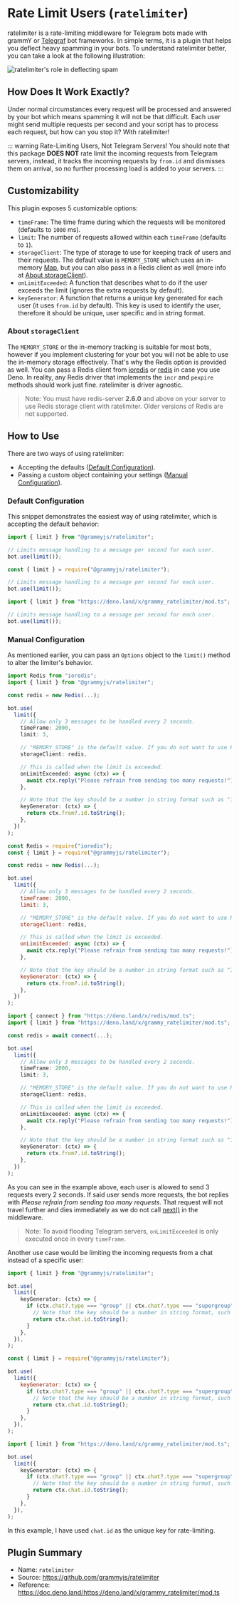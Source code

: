 # Rate Limit Users (`ratelimiter`)

<TagGroup><Tag type="official"/></TagGroup>

ratelimiter is a rate-limiting middleware for Telegram bots made with grammY or [Telegraf](https://github.com/telegraf/telegraf) bot frameworks.
In simple terms, it is a plugin that helps you deflect heavy spamming in your bots.
To understand ratelimiter better, you can take a look at the following illustration:

![ratelimiter's role in deflecting spam](/ratelimiter-role.png)

## How Does It Work Exactly?

Under normal circumstances every request will be processed and answered by your bot which means spamming it will not be that difficult.
Each user might send multiple requests per second and your script has to process each request, but how can you stop it?
With ratelimiter!

::: warning Rate-Limiting Users, Not Telegram Servers!
You should note that this package **DOES NOT** rate limit the incoming requests from Telegram servers, instead, it tracks the incoming requests by `from.id` and dismisses them on arrival, so no further processing load is added to your servers.
:::

## Customizability

This plugin exposes 5 customizable options:

- `timeFrame`: The time frame during which the requests will be monitored (defaults to `1000` ms).
- `limit`: The number of requests allowed within each `timeFrame` (defaults to `1`).
- `storageClient`: The type of storage to use for keeping track of users and their requests.
  The default value is `MEMORY_STORE` which uses an in-memory [Map](https://developer.mozilla.org/en-US/docs/Web/JavaScript/Reference/Global_Objects/Map), but you can also pass in a Redis client as well (more info at [About storageClient](#about-storageclient)).
- `onLimitExceeded`: A function that describes what to do if the user exceeds the limit (ignores the extra requests by default).
- `keyGenerator`: A function that returns a unique key generated for each user (it uses `from.id` by default).
  This key is used to identify the user, therefore it should be unique, user specific and in string format.

### About `storageClient`

The `MEMORY_STORE` or the in-memory tracking is suitable for most bots, however if you implement clustering for your bot you will not be able to use the in-memory storage effectively.
That's why the Redis option is provided as well.
You can pass a Redis client from [ioredis](https://github.com/luin/ioredis) or [redis](https://deno.land/x/redis) in case you use Deno.
In reality, any Redis driver that implements the `incr` and `pexpire` methods should work just fine.
ratelimiter is driver agnostic.

> Note: You must have redis-server **2.6.0** and above on your server to use Redis storage client with ratelimiter.
> Older versions of Redis are not supported.

## How to Use

There are two ways of using ratelimiter:

- Accepting the defaults ([Default Configuration](#default-configuration)).
- Passing a custom object containing your settings ([Manual Configuration](#manual-configuration)).

### Default Configuration

This snippet demonstrates the easiest way of using ratelimiter, which is accepting the default behavior:

<CodeGroup>
  <CodeGroupItem title="TypeScript" active>

```ts
import { limit } from "@grammyjs/ratelimiter";

// Limits message handling to a message per second for each user.
bot.use(limit());
```

</CodeGroupItem>
  <CodeGroupItem title="JavaScript">

```js
const { limit } = require("@grammyjs/ratelimiter");

// Limits message handling to a message per second for each user.
bot.use(limit());
```

</CodeGroupItem>
  <CodeGroupItem title="Deno">

```ts
import { limit } from "https://deno.land/x/grammy_ratelimiter/mod.ts";

// Limits message handling to a message per second for each user.
bot.use(limit());
```

</CodeGroupItem>
</CodeGroup>

### Manual Configuration

As mentioned earlier, you can pass an `Options` object to the `limit()` method to alter the limiter's behavior.

<CodeGroup>
  <CodeGroupItem title="TypeScript" active>

```ts
import Redis from "ioredis";
import { limit } from "@grammyjs/ratelimiter";

const redis = new Redis(...);

bot.use(
  limit({
    // Allow only 3 messages to be handled every 2 seconds.
    timeFrame: 2000,
    limit: 3,

    // "MEMORY_STORE" is the default value. If you do not want to use Redis, do not pass storageClient at all.
    storageClient: redis,

    // This is called when the limit is exceeded.
    onLimitExceeded: async (ctx) => {
      await ctx.reply("Please refrain from sending too many requests!");
    },

    // Note that the key should be a number in string format such as "123456789".
    keyGenerator: (ctx) => {
      return ctx.from?.id.toString();
    },
  })
);
```

</CodeGroupItem>
  <CodeGroupItem title="JavaScript">

```js
const Redis = require("ioredis");
const { limit } = require("@grammyjs/ratelimiter");

const redis = new Redis(...);

bot.use(
  limit({
    // Allow only 3 messages to be handled every 2 seconds.
    timeFrame: 2000,
    limit: 3,

    // "MEMORY_STORE" is the default value. If you do not want to use Redis, do not pass storageClient at all.
    storageClient: redis,

    // This is called when the limit is exceeded.
    onLimitExceeded: async (ctx) => {
      await ctx.reply("Please refrain from sending too many requests!");
    },

    // Note that the key should be a number in string format such as "123456789".
    keyGenerator: (ctx) => {
      return ctx.from?.id.toString();
    },
  })
);
```

</CodeGroupItem>
  <CodeGroupItem title="Deno">

```ts
import { connect } from "https://deno.land/x/redis/mod.ts";
import { limit } from "https://deno.land/x/grammy_ratelimiter/mod.ts";

const redis = await connect(...);

bot.use(
  limit({
    // Allow only 3 messages to be handled every 2 seconds.
    timeFrame: 2000,
    limit: 3,

    // "MEMORY_STORE" is the default value. If you do not want to use Redis, do not pass storageClient at all.
    storageClient: redis,

    // This is called when the limit is exceeded.
    onLimitExceeded: async (ctx) => {
      await ctx.reply("Please refrain from sending too many requests!");
    },

    // Note that the key should be a number in string format such as "123456789".
    keyGenerator: (ctx) => {
      return ctx.from?.id.toString();
    },
  })
);
```

</CodeGroupItem>
</CodeGroup>

As you can see in the example above, each user is allowed to send 3 requests every 2 seconds.
If said user sends more requests, the bot replies with _Please refrain from sending too many requests_.
That request will not travel further and dies immediately as we do not call [next()](../guide/middleware.md#the-middleware-stack) in the middleware.

> Note: To avoid flooding Telegram servers, `onLimitExceeded` is only executed once in every `timeFrame`.

Another use case would be limiting the incoming requests from a chat instead of a specific user:

<CodeGroup>
  <CodeGroupItem title="TypeScript" active>

```ts
import { limit } from "@grammyjs/ratelimiter";

bot.use(
  limit({
    keyGenerator: (ctx) => {
      if (ctx.chat?.type === "group" || ctx.chat?.type === "supergroup") {
        // Note that the key should be a number in string format, such as "123456789".
        return ctx.chat.id.toString();
      }
    },
  }),
);
```

</CodeGroupItem>
  <CodeGroupItem title="JavaScript">

```js
const { limit } = require("@grammyjs/ratelimiter");

bot.use(
  limit({
    keyGenerator: (ctx) => {
      if (ctx.chat?.type === "group" || ctx.chat?.type === "supergroup") {
        // Note that the key should be a number in string format, such as "123456789".
        return ctx.chat.id.toString();
      }
    },
  }),
);
```

</CodeGroupItem>
  <CodeGroupItem title="Deno">

```ts
import { limit } from "https://deno.land/x/grammy_ratelimiter/mod.ts";

bot.use(
  limit({
    keyGenerator: (ctx) => {
      if (ctx.chat?.type === "group" || ctx.chat?.type === "supergroup") {
        // Note that the key should be a number in string format, such as "123456789".
        return ctx.chat.id.toString();
      }
    },
  }),
);
```

</CodeGroupItem>
</CodeGroup>

In this example, I have used `chat.id` as the unique key for rate-limiting.

## Plugin Summary

- Name: `ratelimiter`
- Source: <https://github.com/grammyjs/ratelimiter>
- Reference: <https://doc.deno.land/https://deno.land/x/grammy_ratelimiter/mod.ts>
